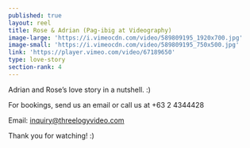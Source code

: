 ```yaml
---
published: true
layout: reel
title: Rose & Adrian (Pag-ibig at Videography)
image-large: 'https://i.vimeocdn.com/video/589809195_1920x700.jpg'
image-small: 'https://i.vimeocdn.com/video/589809195_750x500.jpg'
link: 'https://player.vimeo.com/video/67189650'
type: love-story
section-rank: 4
---
```

Adrian and Rose’s love story in a nutshell. :)

For bookings, send us an email or call us at +63 2 4344428

Email: inquiry@threelogyvideo.com

Thank you for watching! :)
